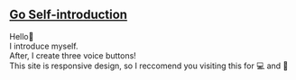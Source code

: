 <a href="https://kashimanami.github.io/" target="_blank" rel="noopener noreferrer">Go Self-introduction</a>
---
Hello👋  
I introduce myself.  
After, I create three voice buttons!  
This site is responsive design, so I reccomend you visiting this for 💻 and 📱

